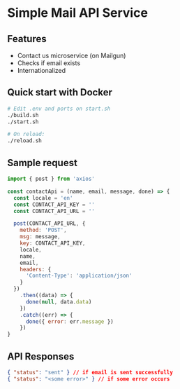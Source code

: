 # Simple Mail API Service

## Features

* Contact us microservice (on Mailgun)
* Checks if email exists
* Internationalized

## Quick start with Docker

```bash
# Edit .env and ports on start.sh
./build.sh
./start.sh

# On reload:
./reload.sh
```

## Sample request

```js
import { post } from 'axios'

const contactApi = (name, email, message, done) => {
  const locale = 'en'
  const CONTACT_API_KEY = ''
  const CONTACT_API_URL = ''

  post(CONTACT_API_URL, {
    method: 'POST',
    msg: message,
    key: CONTACT_API_KEY,
    locale,
    name,
    email,
    headers: {
      'Content-Type': 'application/json'
    }
  })
    .then((data) => {
      done(null, data.data)
    })
    .catch((err) => {
      done({ error: err.message })
    })
}
```

## API Responses

```json
{ "status": "sent" } // if email is sent successfully
{ "status": "<some error>" } // if some error occurs
```
